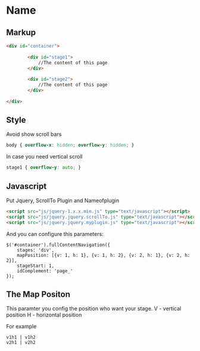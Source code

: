 # Name

## Markup

```html
<div id="container">
	
		<div id="stage1">
			//The content of this page
		</div>
		
		<div id="stage2">
			//The content of this page
		</div>
		
</div>
```

## Style

Avoid show scroll bars
```css
body { overflow-x: hidden; overflow-y: hidden; }
```

In case you need vertical scroll
```css
stage1 { overflow-y: auto; }
```


## Javascript

Put Jquery, ScrollTo Plugin and Nameofplugin
```html
<script src="js/jquery-1.x.x.min.js" type="text/javascript"></script>
<script src="js/jquery.jquery.scrollTo.js" type="text/javascript"></script>
<script src="js/jquery.jquery.myplugin.js" type="text/javascript"></script>
```

And you can configure this parameters:
```jquery
$('#container').fullContentNavigation({
	stages: 'div',
	mapPosition: [{v: 1, h: 1}, {v: 1, h: 2}, {v: 2, h: 1}, {v: 2, h: 2}],
	stageStart: 1,
	idComplement: 'page_'
});
```

## The Map Positon

This paramter you config the position who want your stage. 
V - vertical position
H - horizontal position

For example

```
v1h1 | v1h2
v2h1 | v2h2
```



